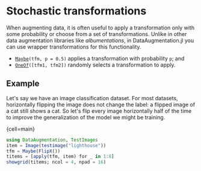 # Stochastic transformations


When augmenting data, it is often useful to apply a transformation only with some probability or choose from a set of transformations. Unlike in other data augmentation libraries like *albumentations*, in DataAugmentation.jl you can use wrapper transformations for this functionality.

- [`Maybe`](#)`(tfm, p = 0.5)` applies a transformation with probability `p`; and
- [`OneOf`](#)`([tfm1, tfm2])` randomly selects a transformation to apply.

## Example
Let's say we have an image classification dataset. For most datasets, horizontally flipping the image does not change the label: a flipped image of a cat still shows a cat. So let's flip every image horizontally half of the time to improve the generalization of the model we might be training.

{cell=main}
```julia
using DataAugmentation, TestImages
item = Image(testimage("lighthouse"))
tfm = Maybe(FlipX())
titems = [apply(tfm, item) for _ in 1:8]
showgrid(titems; ncol = 4, npad = 16)
```